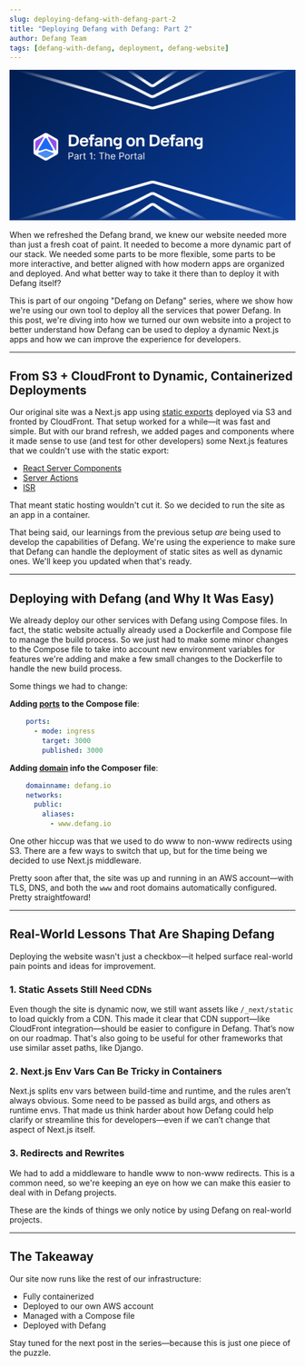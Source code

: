 ```yaml
---
slug: deploying-defang-with-defang-part-2
title: "Deploying Defang with Defang: Part 2"
author: Defang Team
tags: [defang-with-defang, deployment, defang-website]
---
```


![Defang Compose Update](/img/defang-on-defang/part-1/header.png)

When we refreshed the Defang brand, we knew our website needed more than just a fresh coat of paint. It needed to become a more dynamic part of our stack. We needed some parts to be more flexible, some parts to be more interactive, and better aligned with how modern apps are organized and deployed. And what better way to take it there than to deploy it with Defang itself?

This is part of our ongoing "Defang on Defang" series, where we show how we're using our own tool to deploy all the services that power Defang. In this post, we're diving into how we turned our own website into a project to better understand how Defang can be used to deploy a dynamic Next.js apps and how we can improve the experience for developers.

---

## From S3 + CloudFront to Dynamic, Containerized Deployments

Our original site was a Next.js app using [static exports](https://nextjs.org/docs/pages/building-your-application/deploying/static-exports) deployed via S3 and fronted by CloudFront. That setup worked for a while—it was fast and simple. But with our brand refresh, we added pages and components where it made sense to use (and test for other developers) some Next.js features that we couldn't use with the static export:

- [React Server Components](https://nextjs.org/docs/app/building-your-application/rendering/server-components)
- [Server Actions](https://nextjs.org/docs/app/building-your-application/data-fetching/server-actions-and-mutations)
- [ISR](https://nextjs.org/docs/app/building-your-application/data-fetching/incremental-static-regeneration)

That meant static hosting wouldn't cut it. So we decided to run the site as an app in a container.

That being said, our learnings from the previous setup *are* being used to develop the capabilities of Defang. We're using the experience to make sure that Defang can handle the deployment of static sites as well as dynamic ones. We'll keep you updated when that's ready.

---

## Deploying with Defang (and Why It Was Easy)

We already deploy our other services with Defang using Compose files. In fact, the static website actually already used a Dockerfile and Compose file to manage the build process. So we just had to make some minor changes to the Compose file to take into account new environment variables for features we're adding and make a few small changes to the Dockerfile to handle the new build process.

Some things we had to change:

**Adding [ports](https://docs.defang.io/docs/concepts/compose#ports) to the Compose file**:
```yaml
    ports:
      - mode: ingress
        target: 3000
        published: 3000
```

**Adding [domain](https://docs.defang.io/docs/concepts/domains) info the Composer file**:
```yaml
    domainname: defang.io
    networks:
      public:
        aliases:
          - www.defang.io
```

One other hiccup was that we used to do www to non-www redirects using S3. There are a few ways to switch that up, but for the time being we decided to use Next.js middleware.

Pretty soon after that, the site was up and running in an AWS account—with TLS, DNS, and both the `www` and root domains automatically configured. Pretty straightfoward! 

---

## Real-World Lessons That Are Shaping Defang

Deploying the website wasn't just a checkbox—it helped surface real-world pain points and ideas for improvement.

### 1. Static Assets Still Need CDNs
Even though the site is dynamic now, we still want assets like `/_next/static` to load quickly from a CDN. This made it clear that CDN support—like CloudFront integration—should be easier to configure in Defang. That’s now on our roadmap. That's also going to be useful for other frameworks that use similar asset paths, like Django.

### 2. Next.js Env Vars Can Be Tricky in Containers
Next.js splits env vars between build-time and runtime, and the rules aren’t always obvious. Some need to be passed as build args, and others as runtime envs. That made us think harder about how Defang could help clarify or streamline this for developers—even if we can’t change that aspect of Next.js itself.

### 3. Redirects and Rewrites
We had to add a middleware to handle www to non-www redirects. This is a common need, so we're keeping an eye on how we can make this easier to deal with in Defang projects.

These are the kinds of things we only notice by using Defang on real-world projects.

---

## The Takeaway

Our site now runs like the rest of our infrastructure:

- Fully containerized
- Deployed to our own AWS account
- Managed with a Compose file
- Deployed with Defang

Stay tuned for the next post in the series—because this is just one piece of the puzzle.

